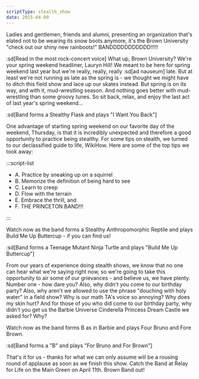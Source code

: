 ```yaml
---
scriptType: stealth_show
date: 2015-04-09
---
```


Ladies and gentlemen, friends and alumni, presenting an organization that's elated not to be wearing its snow boots anymore, it's the Brown University "check out our shiny new rainboots!" BANDDDDDDDDDDD!!!!!

:sd[Read in the most rock-concert voice] What up, Brown University? We're your spring weekend headliner, Lauryn Hill! We meant to be here for spring weekend last year but we're really, really, really :sd[ad nauseum] late. But at least we're not running as late as the spring is - we thought we might have to ditch this field show and lace up our skates instead. But spring is on its way, and with it, mud-wrestling season. And nothing goes better with mud-wrestling than some groovy tunes. So sit back, relax, and enjoy the last act of last year's spring weekend...

:sd[Band forms a Stealthy Flask and plays "I Want You Back"]

One advantage of starting spring weekend on our favorite day of the weekend, Thursday, is that it is incredibly unexpected and therefore a good opportunity to practice being stealthy. For some tips on stealth, we turned to our declassified guide to life, WikiHow. Here are some of the top tips we took away:

:::script-list

- A. Practice by sneaking up on a squirrel
- B. Memorize the definition of being hard to see
- C. Learn to creep
- D. Flow with the terrain
- E. Embrace the thrill, and
- F. THE PRINCETON BAND!!!

:::

Watch now as the band forms a Stealthy Anthropomorphic Reptile and plays Build Me Up Buttercup - if you can find us!

:sd[Band forms a Teenage Mutant Ninja Turtle and plays "Build Me Up Buttercup"]

From our years of experience doing stealth shows, we know that no one can hear what we're saying right now, so we're going to take this opportunity to air some of our grievances - and believe us, we have plenty. Number one - how dare you? Also, why didn't you come to our birthday party? Also, why aren't we allowed to use the phrase "douching with holy water" in a field show? Why is our math TA's voice so annoying? Why does my skin hurt? And for those of you who did come to our birthday party, why didn't you get us the Barbie Universe Cinderella Princess Dream Castle we asked for? Why?

Watch now as the band forms B as in Barbie and plays Four Bruno and Fore Brown.

:sd[Band forms a "B" and plays "For Bruno and For Brown"]

That's it for us - thanks for what we can only assume will be a rousing round of applause as soon as we finish this show. Catch the Band at Relay for Life on the Main Green on April 11th. Brown Band out!
